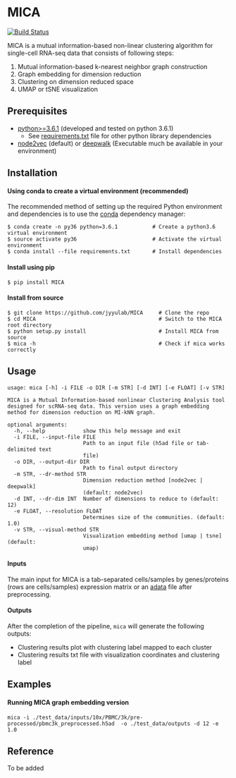 # MICA
[![Build Status](https://travis-ci.com/jyyulab/MICA.svg?token=HDr9KWz2yFUbD2psHJxJ&branch=master)](https://travis-ci.com/jyyulab/MICA)

MICA is a mutual information-based non-linear clustering algorithm for single-cell RNA-seq data 
that consists of following steps:
1. Mutual information-based k-nearest neighbor graph construction
2. Graph embedding for dimension reduction
3. Clustering on dimension reduced space
4. UMAP or tSNE visualization


## Prerequisites
* [python>=3.6.1](https://www.python.org/downloads/) (developed and tested on python 3.6.1)
    * See [requirements.txt](https://github.com/jyyulab/MICA/blob/million/requirements.txt) file for other python library 
    dependencies
* [node2vec](https://github.com/snap-stanford/snap/tree/master/examples/node2vec) (default) or 
[deepwalk](https://github.com/phanein/deepwalk) (Executable much be available in your environment)


## Installation
#### Using conda to create a virtual environment (recommended)
The recommended method of setting up the required Python environment and dependencies 
is to use the [conda](https://conda.io/docs/) dependency manager:
```
$ conda create -n py36 python=3.6.1           # Create a python3.6 virtual environment
$ source activate py36                        # Activate the virtual environment
$ conda install --file requirements.txt       # Install dependencies
```

#### Install using pip
```
$ pip install MICA
```


#### Install from source
```
$ git clone https://github.com/jyyulab/MICA     # Clone the repo
$ cd MICA                                       # Switch to the MICA root directory
$ python setup.py install                       # Install MICA from source
$ mica -h                                       # Check if mica works correctly
```


## Usage
```
usage: mica [-h] -i FILE -o DIR [-m STR] [-d INT] [-e FLOAT] [-v STR]

MICA is a Mutual Information-based nonlinear Clustering Analysis tool designed for scRNA-seq data. This version uses a graph embedding method for dimension reduction on MI-kNN graph.

optional arguments:
  -h, --help            show this help message and exit
  -i FILE, --input-file FILE
                        Path to an input file (h5ad file or tab-delimited text
                        file)
  -o DIR, --output-dir DIR
                        Path to final output directory
  -m STR, --dr-method STR
                        Dimension reduction method [node2vec | deepwalk]
                        (default: node2vec)
  -d INT, --dr-dim INT  Number of dimensions to reduce to (default: 12)
  -e FLOAT, --resolution FLOAT
                        Determines size of the communities. (default: 1.0)
  -v STR, --visual-method STR
                        Visualization embedding method [umap | tsne] (default:
                        umap)
```

#### Inputs
The main input for MICA is a tab-separated cells/samples by genes/proteins (rows are cells/samples) expression 
matrix or an [adata](https://anndata.readthedocs.io/en/latest/index.html) file after preprocessing.


#### Outputs
After the completion of the pipeline, `mica` will generate the following outputs:
* Clustering results plot with clustering label mapped to each cluster
* Clustering results txt file with visualization coordinates and clustering label


## Examples
#### Running MICA graph embedding version
`mica -i ./test_data/inputs/10x/PBMC/3k/pre-processed/pbmc3k_preprocessed.h5ad 
-o ./test_data/outputs -d 12 -e 1.0`


## Reference
To be added
